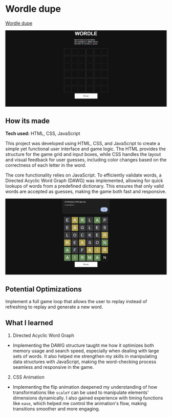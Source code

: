 # Wordle dupe

[Wordle dupe](https://wordledupe.netlify.app/)

![Wordle home screen](/img/WordleSplash.png)

## How its made
**Tech used:** HTML, CSS, JavaScript

This project was developed using HTML, CSS, and JavaScript to create a simple yet functional user interface and game logic. The HTML provides the structure for the game grid and input boxes, while CSS handles the layout and visual feedback for user guesses, including color changes based on the correctness of each letter in the word.

The core functionality relies on JavaScript. To efficiently validate words, a Directed Acyclic Word Graph (DAWG) was implemented, allowing for quick lookups of words from a predefined dictionary. This ensures that only valid words are accepted as guesses, making the game both fast and responsive.

![Wordle win](/img/WordleWin.png)

## Potential Optimizations
Implement a full game loop that allows the user to replay instead of refreshing to replay and generate a new word.

## What I learned

1. Directed Acyclic Word Graph
 - Implementing the DAWG structure taught me how it optimizes both memory usage and search speed, especially when dealing with large sets of words. It also helped me strengthen my skills in manipulating data structures with JavaScript, making the word-checking process seamless and responsive in the game.
2. CSS Animation
 - Implementing the flip animation deepened my understanding of how transformations like `scaleY` can be used to manipulate elements' dimensions dynamically. I also gained experience with timing functions like `ease`, which helped me control the animation's flow, making transitions smoother and more engaging.
